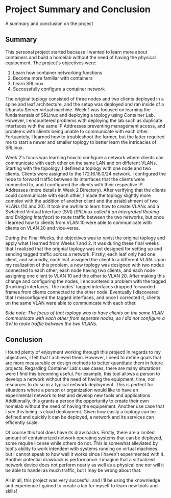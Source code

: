 # Project Summary and Conclusion #
A summary and conclusion on the project

## Summary ##
This personal project started because I wanted to learn more about containers and build a homelab without the need of having the physical equipement. The project's objectives were: 
1) Learn how container networking functions
2) Become more familiar with containers
3) Learn SRLinux
4) Successfully configure a container network

The original toplogy consisted of three nodes and two clients deployed in a spine and leaf architecture, and the setup was deployed and ran inside of a Ubunutu Server virtual machine. Week 1 was focused on learning the fundamentals of SRLinux and deploying a toplogy using Container Lab. However, I encountered problems with deploying the lab such as duplicate interfaces with the same IP Addresses preventing management access, and problems with clients being unable to communicate with each other. Fortuantely, I learned how to troubleshoot the former, but the latter required me to start a newer and smaller toplogy to better learn the intricacies of SRLinux. 

Week 2's focus was learning how to configure a network where clients can communicate with each other on the same LAN and on different VLANs. Starting with the topology, I defined a toplogy with one node and two clients. Clients were assigned to the 172.16.16.0/24 network. I configured the node to forward traffic between its interfaces that the clients were connected to, and I configured the clients with their respective IP Addresses (more details in Week 2 Directory). After verifying that the clients could communicate with each other, I made the toplogy slightly more complex with the addition of another client and the establishment of two VLANs (10 and 20). It took me awhile to learn how to create VLANs and a Swtiched Viritual Interface (SVI) (*SRLinux called it an Intergrated Routing and Bridging Interface*) to route traffic between the two networks, but once I learned how to clients from VLAN 10 were able to communicate with clients on VLAN 20 and vice-versa.

During the Final Weeks, the objectives was to revist the original toplogy and apply what I learned from Weeks 1 and 2. It was during these final weeks that I realized that the orignial toplogy was not designed for setting up and sending tagged traffic across a network. Firstly, each leaf only had one client, and secondly, each leaf assigned the client to a different VLAN. Upon my realization of this problem, a new toplogy was designed with two nodes connected to each other, each node having two clients, and each node assigning one client to VLAN 10 and the other to VLAN 20. After making this change and configuring the nodes, I encountered a problem with the tagged (trunking) interfaces. The nodes' tagged interfaces dropped forwarded frames from clients connected to the other node. Eventually I discovered that I misconfigured the tagged interfaces, and once I corrected it, clients on the same VLAN were able to communicate with each other. 

*Side note: The focus of that toplogy was to have clients on the same VLAN communicate with each other from seperate nodes, so I did not configure a SVI to route traffic between the two VLANs.*

## Conclusion ##
I found plenty of enjoyment working through this project! In regards to my objectives, I felt that I achieved them. However, I need to define goals that are more measurable or design methods to better quantitate them in future projects. Regarding Container Lab's use cases, there are many situtations were I find this becoming useful. For example, this tool allows a person to develop a network without the need of having the equipment, time, nor resources to do so in a typical network deployment. This is perfect for situations where a person or organization would like to have an experimental network to test and develop new tools and applications. Additionally, this grants a person the opportunity to create their own homelab without the need of having the equipement. Another use case that I see this being is cloud deployment. Given how easily a toplogy can be defined and quickly it can be deployed, a network and its services can efficently scale. 

Of course this tool does have its draw backs. Firstly, there are a limited amount of containerized network operating systems that can be deployed, some require license while others do not. This is somewhat alleviated by tool's ability to work intendem with systems running on virtual machines, but I cannot speak to how well it works since I haven't experimented with it. Another potential drawback is performance. I imagine that a virtualized network device does not perform nearly as well as a physical one nor will it be able to handel as much traffic, but I may be wrong about that.

All in all, this project was very succesful, and I'll be using the knownledge and experience I gained to create a lab for myself to learn new tools and skills!
